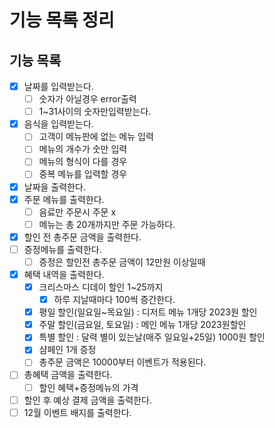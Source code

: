 # 기능 목록 정리

## 기능 목록

- [x]  날짜를 입력받는다.
    - [ ]  숫자가 아닐경우 error출력
    - [ ]  1~31사이의 숫자만입력받는다.
- [x]  음식을 입력받는다.
    - [ ]  고객이 메뉴판에 없는 메뉴 입력
    - [ ]  메뉴의 개수가 숫만 입력
    - [ ]  메뉴의 형식이 다를 경우
    - [ ]  중복 메뉴를 입력할 경우
- [x] 날짜을 출력한다.
- [x] 주문 메뉴를 출력한다.
    - [ ]  음료만 주문시 주문 x
    - [ ]  메뉴는 총 20개까지만 주문 가능하다.
- [x]  할인 전 총주문 금액을 출력한다.
- [ ]  증정메뉴를 출력한다.
    - [ ]  증정은 할인전 총주문 금액이 12만원 이상일때
- [x]  혜택 내역을 출력한다.
    - [x]  크리스마스 디데이 할인 1~25까지
        - [x]  하루 지날때마다 100씩 증간한다.
    - [x]  평일 할인(일요일~목요일) : 디저트 메뉴 1개당 2023원 할인
    - [x]  주말 할인(금요일, 토요일) : 메인 메뉴 1개당 2023원할인
    - [x]  특별 할인 : 달력 별이 있는날(매주 일요일+25일) 1000원 할인
    - [x]  샴페인 1개 증정
    - [ ]  총주문 금액은 10000부터 이벤트가 적용된다.
- [ ]  총혜택 금액을 출력한다.
    - [ ]  할인 혜택+증정메뉴의 가격
- [ ]  할인 후 예상 결제 금액을 출력한다.
- [ ]  12월 이벤트 배지를 출력한다.